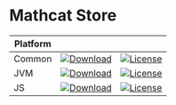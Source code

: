 # Mathcat Store

|Platform|||
|---|---|---|
|Common|[![Download](https://api.bintray.com/packages/evoleq/maven/mathcat-store/images/download.svg?version=1.0.1) ](https://bintray.com/evoleq/maven/mathcat-store/1.0.1/link)| [![License](https://img.shields.io/badge/License-Apache%202.0-blue.svg)](https://opensource.org/licenses/Apache-2.0)|
|JVM|[ ![Download](https://api.bintray.com/packages/evoleq/maven/mathcat-store-jvm/images/download.svg?version=1.0.1) ](https://bintray.com/evoleq/maven/mathcat-store-jvm/1.0.1/link)|  [![License](https://img.shields.io/badge/License-Apache%202.0-blue.svg)](https://opensource.org/licenses/Apache-2.0) |
|JS|[ ![Download](https://api.bintray.com/packages/evoleq/maven/mathcat-store-js/images/download.svg?version=1.0.1) ](https://bintray.com/evoleq/maven/mathcat-store-js/1.0.1/link)|  [![License](https://img.shields.io/badge/License-Apache%202.0-blue.svg)](https://opensource.org/licenses/Apache-2.0) |

